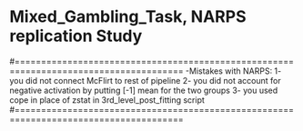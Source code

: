 # Mixed_Gambling_Task, NARPS replication Study
#======================================================================================
-Mistakes with NARPS:
1- you did not connect McFlirt to rest of pipeline
2- you did not account for negative activation by putting [-1] mean for the two groups
3- you used cope in place of zstat in 3rd_level_post_fitting script
#======================================================================================
